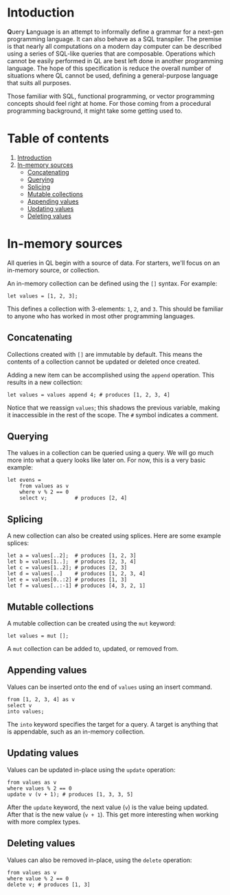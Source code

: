 # Intoduction
**Q**uery **L**anguage is an attempt to informally define a grammar for a next-gen programming language. It can also behave as a SQL transpiler. The premise is that nearly all computations on a modern day computer can be described using a series of SQL-like queries that are composable. Operations which cannot be easily performed in QL are best left done in another programming language. The hope of this specification is reduce the overall number of situations where QL cannot be used, defining a general-purpose language that suits all purposes.

Those familiar with SQL, functional programming, or vector programming concepts should feel right at home. For those coming from a procedural programming background, it might take some getting used to.

# Table of contents
1. [Introduction](#intoduction)
2. [In-memory sources](#in-memory-sources)
    * [Concatenating](#concatenating)
    * [Querying](#querying)
    * [Splicing](#splicing) 
    * [Mutable collections](#mutable-collections)
    * [Appending values](#appending-values)
    * [Updating values](#updating-values)
    * [Deleting values](#deleting-values)

# In-memory sources
All queries in QL begin with a source of data. For starters, we'll focus on an in-memory source, or collection.

An in-memory collection can be defined using the `[]` syntax. For example:
```
let values = [1, 2, 3];
```

This defines a collection with 3-elements: `1`, `2`, and `3`. This should be familiar to anyone who has worked in most other programming languages.

## Concatenating
Collections created with `[]` are immutable by default. This means the contents of a collection cannot be updated or deleted once created.

Adding a new item can be accomplished using the `append` operation. This results in a new collection:
```
let values = values append 4; # produces [1, 2, 3, 4]
```

Notice that we reassign `values`; this shadows the previous variable, making it inaccessible in the rest of the scope. The `#` symbol indicates a comment.

## Querying
The values in a collection can be queried using a query. We will go much more into what a query looks like later on. For now, this is a very basic example:
```
let evens = 
    from values as v
    where v % 2 == 0
    select v;         # produces [2, 4] 
```

## Splicing
A new collection can also be created using splices. Here are some example splices:
```
let a = values[..2];  # produces [1, 2, 3]
let b = values[1..];  # produces [2, 3, 4]
let c = values[1..2]; # produces [2, 3]
let d = values[..]    # produces [1, 2, 3, 4]
let e = values[0..:2] # produces [1, 3]
let f = values[..:-1] # produces [4, 3, 2, 1]
```

## Mutable collections
A mutable collection can be created using the `mut` keyword:
```
let values = mut [];
```

A `mut` collection can be added to, updated, or removed from.

## Appending values
Values can be inserted onto the end of `values` using an insert command.
```
from [1, 2, 3, 4] as v
select v
into values;
```

The `into` keyword specifies the target for a query. A target is anything that is appendable, such as an in-memory collection.

## Updating values
Values can be updated in-place using the `update` operation:
```
from values as v
where values % 2 == 0
update v (v + 1); # produces [1, 3, 3, 5]
```

After the `update` keyword, the next value (`v`) is the value being updated. After that is the new value (`v + 1`). This get more interesting when working with more complex types.

## Deleting values
Values can also be removed in-place, using the `delete` operation:
```
from values as v
where value % 2 == 0
delete v; # produces [1, 3]
```